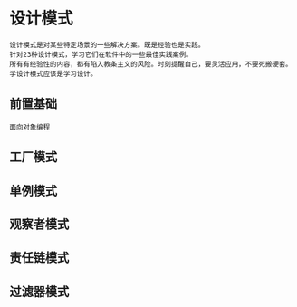 # 设计模式
    设计模式是对某些特定场景的一些解决方案。既是经验也是实践。
    针对23种设计模式，学习它们在软件中的一些最佳实践案例。
    所有有经验性的内容，都有陷入教条主义的风险。时刻提醒自己，要灵活应用，不要死搬硬套。学设计模式应该是学习设计。
## 前置基础
    面向对象编程
## 工厂模式
 
## 单例模式

## 观察者模式

## 责任链模式

## 过滤器模式

